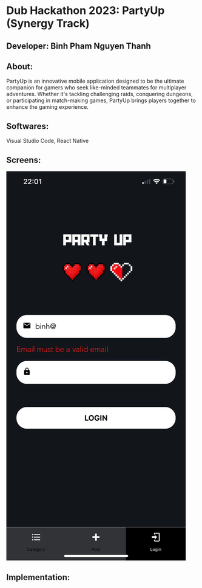 # Dub Hackathon 2023: PartyUp (Synergy Track)

## Developer: Binh Pham Nguyen Thanh

## About: 
PartyUp is an innovative mobile application designed to be the ultimate companion for gamers who seek like-minded teammates for multiplayer adventures. Whether it's tackling challenging raids, conquering dungeons, or participating in match-making games, PartyUp brings players together to enhance the gaming experience.

## Softwares:
Visual Studio Code, React Native

## Screens:
![login-screen-demo](./app/assets/LoginScreen.jpg)

## Implementation:




